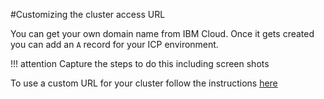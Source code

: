 #Customizing the cluster access URL

You can get your own domain name from IBM Cloud.  Once it gets created you can add an `A` record for your ICP environment.

!!! attention
    Capture the steps to do this including screen shots



To use a custom URL for your cluster follow the instructions [here](https://www.ibm.com/support/knowledgecenter/en/SSBS6K_3.1.1/user_management/custom_url.html)

